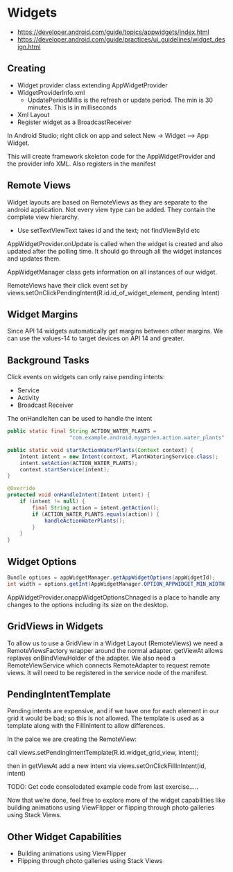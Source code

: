 # Widgets #

- https://developer.android.com/guide/topics/appwidgets/index.html
- https://developer.android.com/guide/practices/ui_guidelines/widget_design.html

## Creating ##

- Widget provider class extending AppWidgetProvider
- WidgetProviderInfo.xml
    - UpdatePeriodMillis is the refresh or update period. The min is 30 minutes. This is in milliseconds
- Xml Layout
- Register widget as a BroadcastReceiver

In Android Studio; right click on app and select New -> Widget --> App Widget.

This will create framework skeleton code for the AppWidgetProvider and  the provider info XML. Also registers in the manifest 

## Remote Views ##

Widget layouts are based on RemoteViews as they are separate to the android application.
Not every view type can be added.
They contain the complete view hierarchy.

- Use setTextViewText takes id and the text; not findViewById etc

AppWidgetProvider.onUpdate is called when the widget is created and also updated after the polling time. It should go through all the widget instances and updates them. 

AppWidgetManager class gets information on all instances of our widget. 

RemoteViews have their click event set by views.setOnClickPendingIntent(R.id.id_of_widget_element, pending Intent) 

## Widget Margins ## 

Since API 14 widgets automatically get margins between other margins. We can use the values-14 to target devices on API 14 and greater. 

## Background Tasks ## 

Click events on widgets can only raise pending intents:

- Service
- Activity
- Broadcast Receiver

The onHandleIten can be used to handle the intent

```java
public static final String ACTION_WATER_PLANTS =
                    "com.example.android.mygarden.action.water_plants";

public static void startActionWaterPlants(Context context) {
    Intent intent = new Intent(context, PlantWateringService.class);
    intent.setAction(ACTION_WATER_PLANTS);
    context.startService(intent);
}
``` 

```java
@Override
protected void onHandleIntent(Intent intent) {
    if (intent != null) {
        final String action = intent.getAction();
        if (ACTION_WATER_PLANTS.equals(action)) {
            handleActionWaterPlants();
        }
    }
}
```

## Widget Options ##

```java
Bundle options = appWidgetManager.getAppWidgetOptions(appWidgetId);
int width = options.getInt(AppWidgetManager.OPTION_APPWIDGET_MIN_WIDTH);
```

AppWidgetProvider.onappWidgetOptionsChnaged is a place to handle any changes to the options including its size on the desktop. 

## GridViews in Widgets ## 

To allow us to use a GridView in a Widget Layout (RemoteViews) we need a RemoteViewsFactory wrapper around the normal adapter. getViewAt allows replaves onBindViewHolder of the adapter. We also need a RemoteViewService which connects RemoteAdapter to request remote views. It will need to be registered in the service node of the manifest. 

## PendingIntentTemplate ##

Pending intents are expensive, and if we have one for each element in our grid it would be bad; so this is not allowed. The template is used as a template along with the FillInIntent to allow differences.

In the palce we are creating the RemoteView:

call views.setPendingIntentTemplate(R.id.widget_grid_view, intent);

then in getViewAt add a new intent via views.setOnClickFillInIntent(id, intent)

TODO: Get code consolodated example code from last exercise..... 

Now that we’re done, feel free to explore more of the widget capabilities like building animations using ViewFlipper or flipping through photo galleries using Stack Views.

## Other Widget Capabilities ##

- Building animations using ViewFlipper
- Flipping through photo galleries using Stack Views